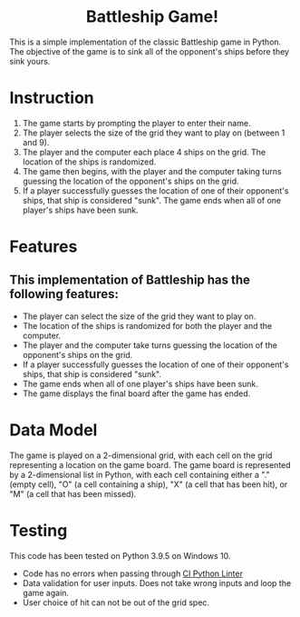 <h1 align="center">Battleship Game!</h1>

This is a simple implementation of the classic Battleship game in Python. The objective of the game is to sink all of the opponent's ships before they sink yours.

# Instruction 

1. The game starts by prompting the player to enter their name.
2. The player selects the size of the grid they want to play on (between 1 and 9).
3. The player and the computer each place 4 ships on the grid. The location of the ships is randomized.
4. The game then begins, with the player and the computer taking turns guessing the location of the opponent's ships on the grid.
5. If a player successfully guesses the location of one of their opponent's ships, that ship is considered "sunk". The game ends when all of one player's ships have been sunk.


# Features

##  This implementation of Battleship has the following features:

-  The player can select the size of the grid they want to play on.
-  The location of the ships is randomized for both the player and the computer.
-  The player and the computer take turns guessing the location of the opponent's ships on the grid.
-  If a player successfully guesses the location of one of their opponent's ships, that ship is considered "sunk".
-  The game ends when all of one player's ships have been sunk.
-  The game displays the final board after the game has ended.

# Data Model

The game is played on a 2-dimensional grid, with each cell on the grid representing a location on the game board. The game board is represented by a 2-dimensional list in Python, with each cell containing either a "." (empty cell), "O" (a cell containing a ship), "X" (a cell that has been hit), or "M" (a cell that has been missed).

# Testing 

This code has been tested on Python 3.9.5 on Windows 10.

-   Code has no errors when passing through [CI Python Linter](https://pep8ci.herokuapp.com/)
-   Data validation for user inputs. Does not take wrong inputs and loop the game again.
-   User choice of hit can not be out of the grid spec.


